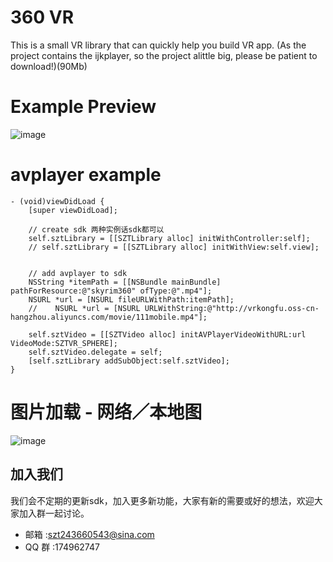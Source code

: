 # 360 VR
This is a small VR library that can quickly help you build VR app. 
(As the project contains the ijkplayer, so the project alittle big, please be patient to download!)(90Mb)

# Example Preview
![image](https://github.com/szt243660543/360VR/blob/master/VR_Example/allexample.png )   


# avplayer example
```objc
- (void)viewDidLoad {
    [super viewDidLoad];
    
    // create sdk 两种实例话sdk都可以
    self.sztLibrary = [[SZTLibrary alloc] initWithController:self];
    // self.sztLibrary = [[SZTLibrary alloc] initWithView:self.view];
    
    
    // add avplayer to sdk 
    NSString *itemPath = [[NSBundle mainBundle] pathForResource:@"skyrim360" ofType:@".mp4"];
    NSURL *url = [NSURL fileURLWithPath:itemPath];
    //    NSURL *url = [NSURL URLWithString:@"http://vrkongfu.oss-cn-hangzhou.aliyuncs.com/movie/111mobile.mp4"];
    
    self.sztVideo = [[SZTVideo alloc] initAVPlayerVideoWithURL:url VideoMode:SZTVR_SPHERE];
    self.sztVideo.delegate = self;
    [self.sztLibrary addSubObject:self.sztVideo];
}
```


# 图片加载 - 网络／本地图
![image](https://github.com/szt243660543/360VR/blob/master/IMG_5422.PNG )  </br>


## 加入我们
我们会不定期的更新sdk，加入更多新功能，大家有新的需要或好的想法，欢迎大家加入群一起讨论。
* 邮箱 :szt243660543@sina.com
* QQ 群 :174962747
